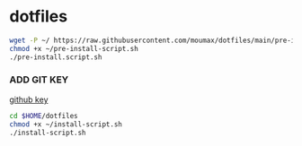 # dotfiles

```sh
wget -P ~/ https://raw.githubusercontent.com/moumax/dotfiles/main/pre-install-script.sh && \
chmod +x ~/pre-install-script.sh
./pre-install.script.sh
```

### ADD GIT KEY
[github key](https://github.com/settings/keys)

```sh
cd $HOME/dotfiles
chmod +x ~/install-script.sh
./install-script.sh
```

<br /><br /><br />

